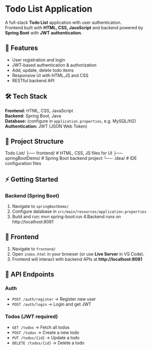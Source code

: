 # Todo List Application

A full-stack **Todo List** application with user authentication.  
Frontend built with **HTML, CSS, JavaScript** and backend powered by **Spring Boot** with **JWT authentication**.  


## 🚀 Features
- User registration and login  
- JWT-based authentication & authorization  
- Add, update, delete todo items  
- Responsive UI with HTML,JS and CSS  
- RESTful backend API  


## 🛠️ Tech Stack
**Frontend:** HTML, CSS, JavaScript  
**Backend:** Spring Boot, Java  
**Database:** (configure in `application.properties`, e.g. MySQL/H2)  
**Authentication:** JWT (JSON Web Token)  


## 📂 Project Structure
Todo List/
├── frontend/ # HTML, CSS, JS files for UI
├── springBootDemo/ # Spring Boot backend project
└── .idea/ # IDE configuration files


## ⚡ Getting Started

### Backend (Spring Boot)
1. Navigate to `springBootDemo/`  
2. Configure database in `src/main/resources/application.properties`  
3. Build and run:
        mvn spring-boot:run
4.Backend runs on http://localhost:8081


## 🎨 Frontend
1. Navigate to `frontend/`  
2. Open `index.html` in your browser (or use **Live Server** in VS Code).  
3. Frontend will interact with backend APIs at **http://localhost:8081**  


## 🔑 API Endpoints

### Auth
- `POST /auth/register` → Register new user  
- `POST /auth/login` → Login and get JWT  

### Todos (JWT required)
- `GET /todos` → Fetch all todos  
- `POST /todos` → Create a new todo  
- `PUT /todos/{id}` → Update a todo  
- `DELETE /todos/{id}` → Delete a todo  
